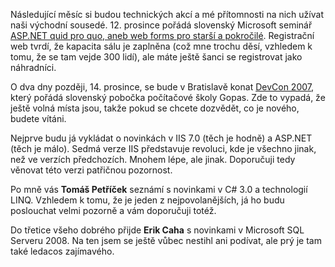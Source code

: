 <!-- dcterms:identifier = aspnetcz#172 -->
<!-- dcterms:title = Pozvánka na prosincové akce v Bratislavě -->
<!-- dcterms:abstract = Následující měsíc si budou technických akcí a mé přítomnosti na nich užívat naši východní sousedé. -->
<!-- np9:categoryId = 6 -->
<!-- x4w:category = Akce a události -->
<!-- np9:authorId = 1 -->
<!-- np9:authorEmail = michal.valasek@altairis.cz -->
<!-- dcterms:creator = Michal Altair Valášek -->
<!-- dcterms:created = 2007-12-02T23:38:52.65+01:00 -->
<!-- dcterms:date = 2007-12-02T23:38:52.65+01:00 -->

Následující měsíc si budou technických akcí a mé přítomnosti na nich užívat naši východní sousedé. 12. prosince pořádá slovenský Microsoft seminář [ASP.NET quid pro quo, aneb web forms pro starší a pokročilé](http://msevents.microsoft.com/CUI/EventDetail.aspx?EventID=1032359850&Culture=SK-SK). Registrační web tvrdí, že kapacita sálu je zaplněna (což mne trochu děsí, vzhledem k tomu, že se tam vejde 300 lidí), ale máte ještě šanci se registrovat jako náhradníci.

O dva dny později, 14. prosince, se bude v Bratislavě konat [DevCon 2007](http://www.gopas.sk/DetailKurzu.aspx?IDKurzu=4786), který pořádá slovenský pobočka počítačové školy Gopas. Zde to vypadá, že ještě volná místa jsou, takže pokud se chcete dozvědět, co je nového, budete vítáni.

Nejprve budu já vykládat o novinkách v IIS 7.0 (těch je hodně) a ASP.NET (těch je málo). Sedmá verze IIS představuje revoluci, kde je všechno jinak, než ve verzích předchozích. Mnohem lépe, ale jinak. Doporučuji tedy věnovat této verzi patřičnou pozornost. 

Po mně vás **Tomáš Petříček** seznámí s novinkami v C# 3.0 a technologií LINQ. Vzhledem k tomu, že je jeden z nejpovolanějších, já ho budu poslouchat velmi pozorně a vám doporučuji totéž. 

Do třetice všeho dobrého přijde **Erik Caha** s novinkami v Microsoft SQL Serveru 2008. Na ten jsem se ještě vůbec nestihl ani podívat, ale prý je tam také ledacos zajímavého.